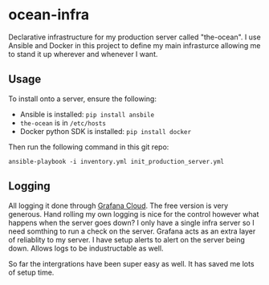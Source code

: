 # ocean-infra

Declarative infrastructure for my production server called "the-ocean". I use Ansible and Docker in this project to define my main infrasturce allowing me to stand it up wherever and whenever I want.

## Usage

To install onto a server, ensure the following:
- Ansible is installed: `pip install ansbile`
- `the-ocean` is in `/etc/hosts`
- Docker python SDK is installed: `pip install docker`

Then run the following command in this git repo:
```
ansible-playbook -i inventory.yml init_production_server.yml
```

## Logging

All logging it done through [Grafana Cloud](https://grafana.com/products/cloud/). The free version is very generous. Hand rolling my own logging is nice for the control however what happens when the server goes down? I only have a single infra server so I need somthing to run a check on the server. Grafana acts as an extra layer of reliablity to my server. I have setup alerts to alert on the server being down. Allows logs to be industructable as well. 

So far the intergrations have been super easy as well. It has saved me lots of setup time.
